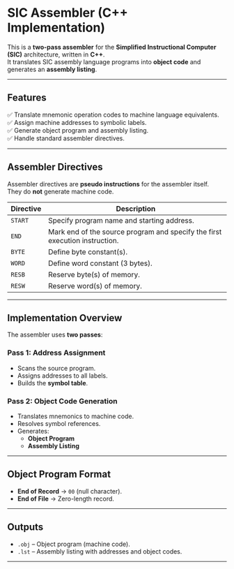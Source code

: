 #  SIC Assembler (C++ Implementation)

This is a **two-pass assembler** for the **Simplified Instructional Computer (SIC)** architecture, written in **C++**.  
It translates SIC assembly language programs into **object code** and generates an **assembly listing**.

---

##  Features

✅ Translate mnemonic operation codes to machine language equivalents.  
✅ Assign machine addresses to symbolic labels.  
✅ Generate object program and assembly listing.  
✅ Handle standard assembler directives.  

---

##  Assembler Directives

Assembler directives are **pseudo instructions** for the assembler itself.  
They do **not** generate machine code.

| Directive | Description |
|-----------|-------------|
| `START`  | Specify program name and starting address. |
| `END`    | Mark end of the source program and specify the first execution instruction. |
| `BYTE`   | Define byte constant(s). |
| `WORD`   | Define word constant (3 bytes). |
| `RESB`   | Reserve byte(s) of memory. |
| `RESW`   | Reserve word(s) of memory. |

---

##  Implementation Overview

The assembler uses **two passes**:

###  Pass 1: Address Assignment
- Scans the source program.
- Assigns addresses to all labels.
- Builds the **symbol table**.

###  Pass 2: Object Code Generation
- Translates mnemonics to machine code.
- Resolves symbol references.
- Generates:
  - **Object Program**
  - **Assembly Listing**

---

##  Object Program Format

- **End of Record** → `00` (null character).
- **End of File** → Zero-length record.

---

##  Outputs

- `.obj` – Object program (machine code).
- `.lst` – Assembly listing with addresses and object codes.

---
